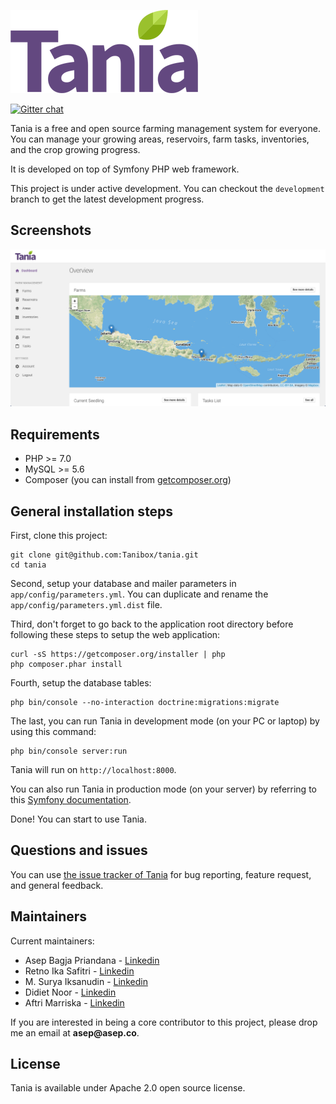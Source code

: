 ![Tania](readme-assets/project-logo.png "Tania Logo")

[![Gitter chat](https://badges.gitter.im/gitterHQ/gitter.png)](https://gitter.im/taniafarm/Lobby)

Tania is a free and open source farming management system for everyone. You can manage your growing areas, reservoirs, farm tasks, inventories, and the crop growing progress.

It is developed on top of Symfony PHP web framework.

This project is under active development. You can checkout the `development` branch to get the latest development progress.

## Screenshots

![Tania Dashboard](readme-assets/project-dashboard.jpg "Tania Dashboard")

## Requirements

- PHP >= 7.0
- MySQL >= 5.6
- Composer (you can install from [getcomposer.org](http://getcomposer.org))

## General installation steps

First, clone this project:

```
git clone git@github.com:Tanibox/tania.git
cd tania
```

Second, setup your database and mailer parameters in `app/config/parameters.yml`. You can duplicate and rename the `app/config/parameters.yml.dist` file.

Third, don't forget to go back to the application root directory before following these steps to setup the web application:

```
curl -sS https://getcomposer.org/installer | php
php composer.phar install
```

Fourth, setup the database tables:

```
php bin/console --no-interaction doctrine:migrations:migrate
```

The last, you can run Tania in development mode (on your PC or laptop) by using this command:

```
php bin/console server:run
``` 

Tania will run on `http://localhost:8000`.

You can also run Tania in production mode (on your server) by referring to this [Symfony documentation](http://symfony.com/doc/current/setup/web_server_configuration.html).

Done! You can start to use Tania.

## Questions and issues

You can use [the issue tracker of Tania](https://github.com/tanibox/tania/issues) for bug reporting, feature request, and general feedback.

## Maintainers

Current maintainers:

- Asep Bagja Priandana - [Linkedin](https://www.linkedin.com/in/asepbagja/)
- Retno Ika Safitri - [Linkedin](https://www.linkedin.com/in/retnoika/)
- M. Surya Iksanudin - [Linkedin](https://www.linkedin.com/in/ihsanuddin/)
- Didiet Noor - [Linkedin](https://www.linkedin.com/in/didiet/)
- Aftri Marriska - [Linkedin](https://www.linkedin.com/in/aftrimarriska/)

If you are interested in being a core contributor to this project, please drop me an email at __asep@asep.co__.

## License

Tania is available under Apache 2.0 open source license.
